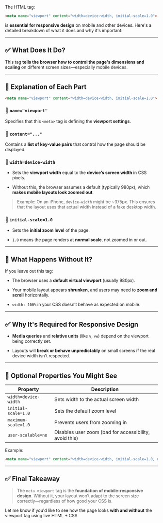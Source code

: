 The HTML tag:

```html
<meta name="viewport" content="width=device-width, initial-scale=1.0">
```

is **essential for responsive design** on mobile and other devices. Here's a detailed breakdown of what it does and why it's important:

---

## ✅ What Does It Do?

This tag **tells the browser how to control the page's dimensions and scaling** on different screen sizes—especially mobile devices.

---

## 📖 Explanation of Each Part

```html
<meta name="viewport" content="width=device-width, initial-scale=1.0">
```

### 🔹 `name="viewport"`

Specifies that this `<meta>` tag is defining the **viewport settings**.

### 🔹 `content="..."`

Contains a **list of key-value pairs** that control how the page should be displayed.

### 🔸 `width=device-width`

- Sets the **viewport width** equal to the **device’s screen width** in CSS pixels.
    
- Without this, the browser assumes a default (typically 980px), which **makes mobile layouts look zoomed out**.
    

> Example: On an iPhone, `device-width` might be ~375px. This ensures that the layout uses that actual width instead of a fake desktop width.

### 🔸 `initial-scale=1.0`

- Sets the **initial zoom level** of the page.
    
- `1.0` means the page renders at **normal scale**, not zoomed in or out.
    

---

## 🚫 What Happens Without It?

If you leave out this tag:

- The browser uses a **default virtual viewport** (usually 980px).
    
- Your mobile layout appears **shrunken**, and users may need to **zoom and scroll** horizontally.
    
- `width: 100%` in your CSS doesn’t behave as expected on mobile.
    

---

## ✅ Why It's Required for Responsive Design

- **Media queries** and **relative units** (like `%`, `vw`) depend on the viewport being correctly set.
    
- Layouts will **break or behave unpredictably** on small screens if the real device width isn't respected.
    

---

## 🧠 Optional Properties You Might See

|Property|Description|
|---|---|
|`width=device-width`|Sets width to the actual screen width|
|`initial-scale=1.0`|Sets the default zoom level|
|`maximum-scale=1.0`|Prevents users from zooming in|
|`user-scalable=no`|Disables user zoom (bad for accessibility, avoid this)|

Example:

```html
<meta name="viewport" content="width=device-width, initial-scale=1.0, user-scalable=no">
```

---

## ✅ Final Takeaway

> The `meta viewport` tag is the **foundation of mobile-responsive design**. Without it, your layout won’t adapt to the screen size correctly—regardless of how good your CSS is.

Let me know if you'd like to see how the page looks **with and without** the viewport tag using live HTML + CSS.